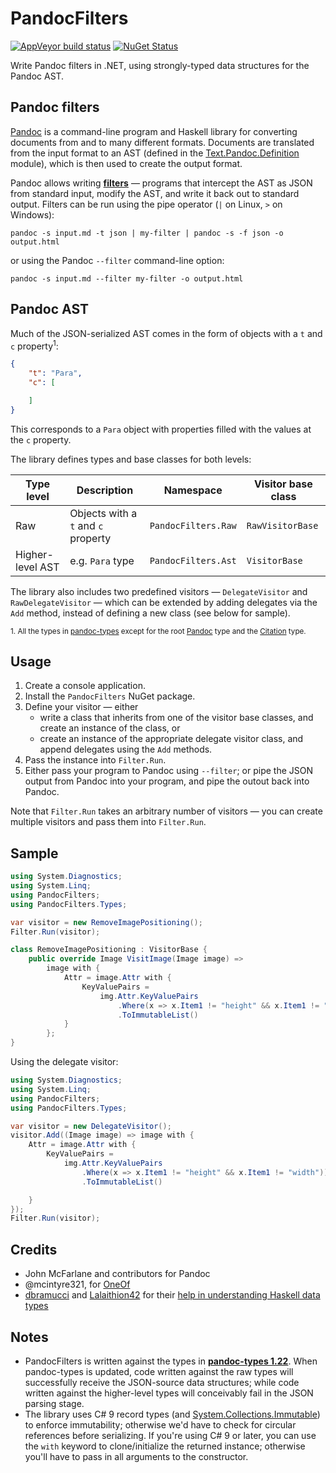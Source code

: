 # PandocFilters

[![AppVeyor build status](https://img.shields.io/appveyor/ci/zspitz/pandocfilters?style=flat&max-age=86400)](https://ci.appveyor.com/project/zspitz/pandocfilters) [![NuGet Status](https://img.shields.io/nuget/v/pandocfilters.svg?style=flat&max-age=86400)](https://www.nuget.org/packages/pandocfilters/)

Write Pandoc filters in .NET, using  strongly-typed data structures for the Pandoc AST.

## Pandoc filters

[Pandoc](https://pandoc.org/) is a command-line program and Haskell library for converting documents from and to many different formats. Documents are translated from the input format to an AST (defined in the [Text.Pandoc.Definition](https://hackage.haskell.org/package/pandoc-types-1.22/docs/Text-Pandoc-Definition.html) module), which is then used to create the output format.

Pandoc allows writing [**filters**](https://pandoc.org/filters.html) &mdash; programs that intercept the AST as JSON from standard input, modify the AST, and write it back out to standard output. Filters can be run using the pipe operator (`|` on Linux, `>` on Windows):

```none
pandoc -s input.md -t json | my-filter | pandoc -s -f json -o output.html
```

or using the Pandoc `--filter` command-line option:

```none
pandoc -s input.md --filter my-filter -o output.html
```

## Pandoc AST

Much of the JSON-serialized AST comes in the form of objects with a `t` and `c` property<sup>1</sup>:

```json
{
    "t": "Para",
    "c": [

    ]
}
```

This corresponds to a `Para` object with properties filled with the values at the `c` property.

The library defines types and base classes for both levels:

| Type level | Description | Namespace | Visitor base class |
| -- | -- | -- | -- |
| Raw | Objects with a `t` and `c` property|  `PandocFilters.Raw` | `RawVisitorBase` |
| Higher-level AST | e.g. `Para` type |`PandocFilters.Ast` | `VisitorBase` |

The library also includes two predefined visitors &mdash; `DelegateVisitor` and `RawDelegateVisitor` &mdash; which can be extended by adding delegates via the `Add` method, instead of defining a new class (see below for sample).

<sup>1. All the types in [pandoc-types](https://hackage.haskell.org/package/pandoc-types-1.22/docs/Text-Pandoc-Definition.html) except for the root [Pandoc](https://hackage.haskell.org/package/pandoc-types-1.22/docs/Text-Pandoc-Definition.html#t:Pandoc) type and the [Citation](https://hackage.haskell.org/package/pandoc-types-1.22/docs/Text-Pandoc-Definition.html#t:Citation) type.</sup>

## Usage

1. Create a console application.
2. Install the `PandocFilters` NuGet package.
3. Define your visitor &mdash; either
   * write a class that inherits from one of the visitor base classes, and create an instance of the class, or  
   * create an instance of the appropriate delegate visitor class, and append delegates using the `Add` methods.
4. Pass the instance into `Filter.Run`.
5. Either pass your program to Pandoc using `--filter`; or pipe the JSON output from Pandoc into your program, and pipe the outout back into Pandoc.

Note that `Filter.Run` takes an arbitrary number of visitors &mdash; you can create multiple visitors and pass them into `Filter.Run`.

## Sample

```csharp
using System.Diagnostics;
using System.Linq;
using PandocFilters;
using PandocFilters.Types;

var visitor = new RemoveImagePositioning();
Filter.Run(visitor);

class RemoveImagePositioning : VisitorBase {
    public override Image VisitImage(Image image) =>
        image with {
            Attr = image.Attr with {
                KeyValuePairs = 
                    img.Attr.KeyValuePairs
                        .Where(x => x.Item1 != "height" && x.Item1 != "width"))
                        .ToImmutableList()
            }
        };
}
```

Using the delegate visitor:

```csharp
using System.Diagnostics;
using System.Linq;
using PandocFilters;
using PandocFilters.Types;

var visitor = new DelegateVisitor();
visitor.Add((Image image) => image with {
    Attr = image.Attr with {
        KeyValuePairs =
            img.Attr.KeyValuePairs
                .Where(x => x.Item1 != "height" && x.Item1 != "width"))
                .ToImmutableList()

    }
});
Filter.Run(visitor);
```

## Credits

* John McFarlane and contributors for Pandoc
* @mcintyre321, for [OneOf](https://github.com/mcintyre321/OneOf)
* [dbramucci](https://www.reddit.com/user/dbramucci) and [Lalaithion42](https://www.reddit.com/user/Lalaithion42) for their [help in understanding Haskell data types](https://www.reddit.com/r/haskell/comments/jx9lf7/basic_guide_to_reading_haskell_type_definition/)

## Notes

* PandocFilters is written against the types in [**pandoc-types 1.22**](https://hackage.haskell.org/package/pandoc-types-1.22). When pandoc-types is updated, code written against the raw types will successfully receive the JSON-source data structures; while code written against the higher-level types will conceivably fail in the JSON parsing stage.
* The library uses C# 9 record types (and [System.Collections.Immutable](https://docs.microsoft.com/en-us/dotnet/api/system.collections.immutable?view=net-5.0#remarks)) to enforce immutability; otherwise we'd have to check for circular references before serializing. If you're using C# 9 or later, you can use the `with` keyword to clone/initialize the returned instance; otherwise you'll have to pass in all arguments to the constructor.
